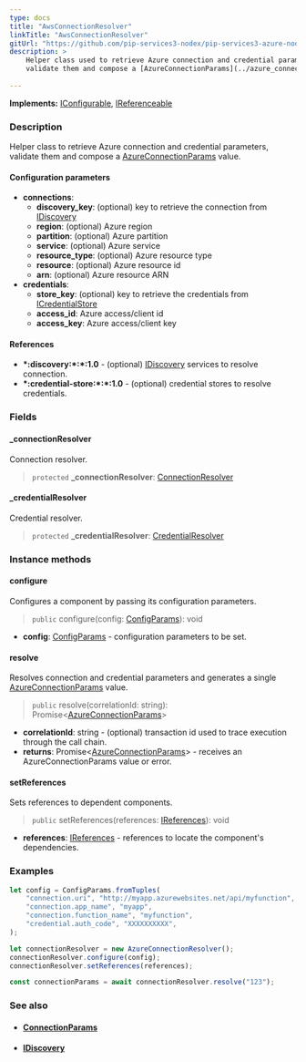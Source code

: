 ```yaml
---
type: docs
title: "AwsConnectionResolver"
linkTitle: "AwsConnectionResolver"
gitUrl: "https://github.com/pip-services3-nodex/pip-services3-azure-nodex"
description: >
    Helper class used to retrieve Azure connection and credential parameters,
    validate them and compose a [AzureConnectionParams](../azure_connection_params) value.
 
---
```


**Implements:** [IConfigurable](../../../commons/config/iconfigurable), [IReferenceable](../../../commons/refer/ireferenceable)

### Description

Helper class to retrieve Azure connection and credential parameters,
validate them and compose a [AzureConnectionParams](../azure_connection_params) value.


#### Configuration parameters

- **connections**:                   
    - **discovery_key**: (optional) key to retrieve the connection from [IDiscovery](../../../components/connect/idiscovery)
    - **region**: (optional) Azure region
    - **partition**: (optional) Azure partition
    - **service**: (optional) Azure service
    - **resource_type**: (optional) Azure resource type
    - **resource**: (optional) Azure resource id
    - **arn**: (optional) Azure resource ARN
- **credentials**:    
    - **store_key**: (optional) key to retrieve the credentials from [ICredentialStore](../../../components/auth/icredential_store)
    - **access_id**: Azure access/client id
    - **access_key**: Azure access/client key

#### References
- **\*:discovery:\*:\*:1.0** - (optional) [IDiscovery](../../../components/connect/idiscovery) services to resolve connection.
- **\*:credential-store:\*:\*:1.0** - (optional) credential stores to resolve credentials.

### Fields

<span class="hide-title-link">

#### _connectionResolver
Connection resolver.
> `protected` **_connectionResolver**: [ConnectionResolver](../../../components/connect/connection_resolver)

#### _credentialResolver
Credential resolver.
> `protected` **_credentialResolver**: [CredentialResolver](../../../components/auth/credential_resolver)

</span>

### Instance methods

#### configure
Configures a component by passing its configuration parameters.

> `public` configure(config: [ConfigParams](../../../commons/config/config_params)): void

- **config**: [ConfigParams](../../../commons/config/config_params) - configuration parameters to be set.

#### resolve
Resolves connection and credential parameters and generates a single
[AzureConnectionParams](../azure_connection_params) value.

> `public` resolve(correlationId: string): Promise<[AzureConnectionParams](../azure_connection_params)>

- **correlationId**: string - (optional) transaction id used to trace execution through the call chain. 
- **returns**: Promise<[AzureConnectionParams](../azure_connection_params)> - receives an AzureConnectionParams value or error.

#### setReferences
Sets references to dependent components.

> `public` setReferences(references: [IReferences](../../../commons/refer/ireferences)): void

- **references**: [IReferences](../../../commons/refer/ireferences) - references to locate the component's dependencies.



### Examples

```typescript
let config = ConfigParams.fromTuples(
    "connection.uri", "http://myapp.azurewebsites.net/api/myfunction",
    "connection.app_name", "myapp",
    "connection.function_name", "myfunction",
    "credential.auth_code", "XXXXXXXXXX",
);

let connectionResolver = new AzureConnectionResolver();
connectionResolver.configure(config);
connectionResolver.setReferences(references);

const connectionParams = await connectionResolver.resolve("123");
```

### See also
- #### [ConnectionParams](../../../components/connect/connection_params)
- #### [IDiscovery](../../../components/connect/idiscovery)
